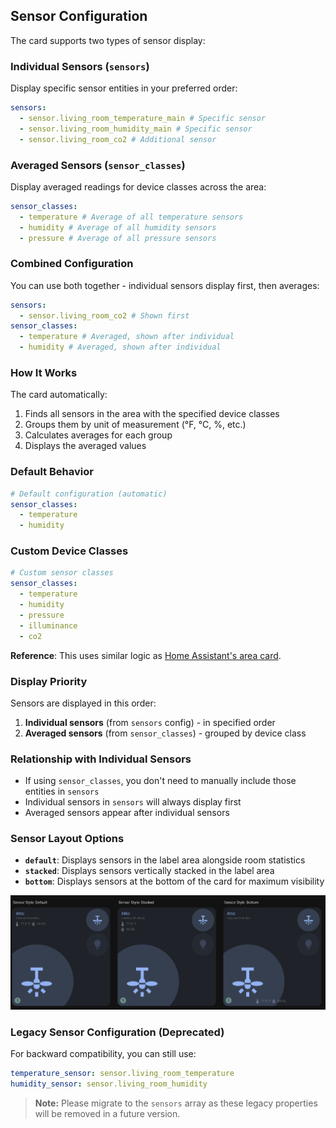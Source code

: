 ## Sensor Configuration

The card supports two types of sensor display:

### Individual Sensors (`sensors`)

Display specific sensor entities in your preferred order:

```yaml
sensors:
  - sensor.living_room_temperature_main # Specific sensor
  - sensor.living_room_humidity_main # Specific sensor
  - sensor.living_room_co2 # Additional sensor
```

### Averaged Sensors (`sensor_classes`)

Display averaged readings for device classes across the area:

```yaml
sensor_classes:
  - temperature # Average of all temperature sensors
  - humidity # Average of all humidity sensors
  - pressure # Average of all pressure sensors
```

### Combined Configuration

You can use both together - individual sensors display first, then averages:

```yaml
sensors:
  - sensor.living_room_co2 # Shown first
sensor_classes:
  - temperature # Averaged, shown after individual
  - humidity # Averaged, shown after individual
```

### How It Works

The card automatically:

1. Finds all sensors in the area with the specified device classes
2. Groups them by unit of measurement (°F, °C, %, etc.)
3. Calculates averages for each group
4. Displays the averaged values

### Default Behavior

```yaml
# Default configuration (automatic)
sensor_classes:
  - temperature
  - humidity
```

### Custom Device Classes

```yaml
# Custom sensor classes
sensor_classes:
  - temperature
  - humidity
  - pressure
  - illuminance
  - co2
```

**Reference**: This uses similar logic as [Home Assistant's area card](https://www.home-assistant.io/dashboards/area).

### Display Priority

Sensors are displayed in this order:

1. **Individual sensors** (from `sensors` config) - in specified order
2. **Averaged sensors** (from `sensor_classes`) - grouped by device class

### Relationship with Individual Sensors

- If using `sensor_classes`, you don't need to manually include those entities in `sensors`
- Individual sensors in `sensors` will always display first
- Averaged sensors appear after individual sensors

### Sensor Layout Options

- **`default`**: Displays sensors in the label area alongside room statistics
- **`stacked`**: Displays sensors vertically stacked in the label area
- **`bottom`**: Displays sensors at the bottom of the card for maximum visibility

![Sensor Layouts](../../assets/sensors-styles.png)

### Legacy Sensor Configuration (Deprecated)

For backward compatibility, you can still use:

```yaml
temperature_sensor: sensor.living_room_temperature
humidity_sensor: sensor.living_room_humidity
```

> **Note:** Please migrate to the `sensors` array as these legacy properties will be removed in a future version.
